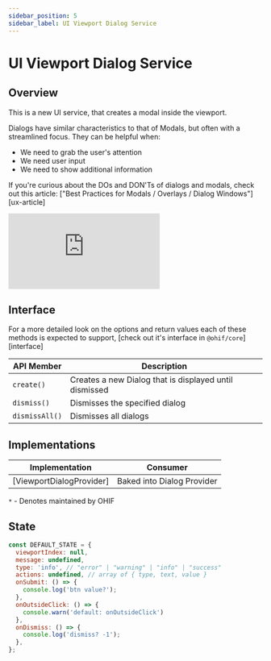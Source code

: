 ```yaml
---
sidebar_position: 5
sidebar_label: UI Viewport Dialog Service
---
```


# UI Viewport Dialog Service

## Overview
This is a new UI service, that creates a modal inside the viewport.

Dialogs have similar characteristics to that of Modals, but often with a
streamlined focus. They can be helpful when:

- We need to grab the user's attention
- We need user input
- We need to show additional information

If you're curious about the DOs and DON'Ts of dialogs and modals, check out this
article: ["Best Practices for Modals / Overlays / Dialog Windows"][ux-article]



<div style={{padding:"56.25% 0 0 0", position:"relative"}}>
    <iframe src="https://player.vimeo.com/video/549261939?badge=0&amp;autopause=0&amp;player_id=0&amp;app_id=58479"  frameBorder="0" allow="autoplay; fullscreen; picture-in-picture" allowFullScreen style= {{ position:"absolute",top:0,left:0,width:"100%",height:"100%"}} title="measurement-report"></iframe>
</div>

## Interface

For a more detailed look on the options and return values each of these methods
is expected to support, [check out it's interface in `@ohif/core`][interface]

| API Member     | Description                                            |
| -------------- | ------------------------------------------------------ |
| `create()`     | Creates a new Dialog that is displayed until dismissed |
| `dismiss()`    | Dismisses the specified dialog                         |
| `dismissAll()` | Dismisses all dialogs                                  |

## Implementations

| Implementation           | Consumer                   |
| ------------------------ | -------------------------- |
| [ViewportDialogProvider] | Baked into Dialog Provider |

`*` - Denotes maintained by OHIF


## State

```js
const DEFAULT_STATE = {
  viewportIndex: null,
  message: undefined,
  type: 'info', // "error" | "warning" | "info" | "success"
  actions: undefined, // array of { type, text, value }
  onSubmit: () => {
    console.log('btn value?');
  },
  onOutsideClick: () => {
    console.warn('default: onOutsideClick')
  },
  onDismiss: () => {
    console.log('dismiss? -1');
  },
};
```
